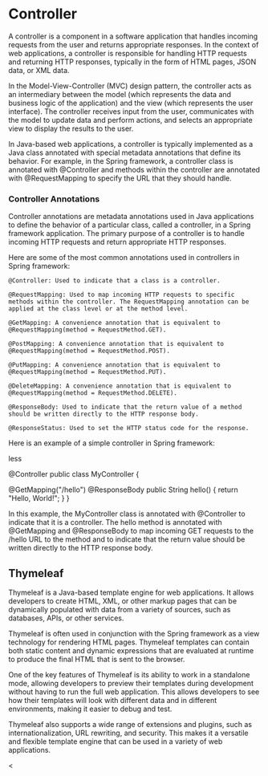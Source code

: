<H1>Controller</H1>

A controller is a component in a software application that handles incoming requests from the user and returns appropriate responses. In the context of web applications, a controller is responsible for handling HTTP requests and returning HTTP responses, typically in the form of HTML pages, JSON data, or XML data.

In the Model-View-Controller (MVC) design pattern, the controller acts as an intermediary between the model (which represents the data and business logic of the application) and the view (which represents the user interface). The controller receives input from the user, communicates with the model to update data and perform actions, and selects an appropriate view to display the results to the user.

In Java-based web applications, a controller is typically implemented as a Java class annotated with special metadata annotations that define its behavior. For example, in the Spring framework, a controller class is annotated with @Controller and methods within the controller are annotated with @RequestMapping to specify the URL that they should handle.

<H3>Controller Annotations</H3>
Controller annotations are metadata annotations used in Java applications to define the behavior of a particular class, called a controller, in a Spring framework application. The primary purpose of a controller is to handle incoming HTTP requests and return appropriate HTTP responses.

Here are some of the most common annotations used in controllers in Spring framework:

    @Controller: Used to indicate that a class is a controller.

    @RequestMapping: Used to map incoming HTTP requests to specific methods within the controller. The RequestMapping annotation can be applied at the class level or at the method level.

    @GetMapping: A convenience annotation that is equivalent to @RequestMapping(method = RequestMethod.GET).

    @PostMapping: A convenience annotation that is equivalent to @RequestMapping(method = RequestMethod.POST).

    @PutMapping: A convenience annotation that is equivalent to @RequestMapping(method = RequestMethod.PUT).

    @DeleteMapping: A convenience annotation that is equivalent to @RequestMapping(method = RequestMethod.DELETE).

    @ResponseBody: Used to indicate that the return value of a method should be written directly to the HTTP response body.

    @ResponseStatus: Used to set the HTTP status code for the response.

Here is an example of a simple controller in Spring framework:

less

@Controller
public class MyController {

@GetMapping("/hello")
@ResponseBody
public String hello() {
return "Hello, World!";
}
}

In this example, the MyController class is annotated with @Controller to indicate that it is a controller. The hello method is annotated with @GetMapping and @ResponseBody to map incoming GET requests to the /hello URL to the method and to indicate that the return value should be written directly to the HTTP response body.

<H2>Thymeleaf</H2>

Thymeleaf is a Java-based template engine for web applications. It allows developers to create HTML, XML, or other markup pages that can be dynamically populated with data from a variety of sources, such as databases, APIs, or other services.

Thymeleaf is often used in conjunction with the Spring framework as a view technology for rendering HTML pages. Thymeleaf templates can contain both static content and dynamic expressions that are evaluated at runtime to produce the final HTML that is sent to the browser.

One of the key features of Thymeleaf is its ability to work in a standalone mode, allowing developers to preview their templates during development without having to run the full web application. This allows developers to see how their templates will look with different data and in different environments, making it easier to debug and test.

Thymeleaf also supports a wide range of extensions and plugins, such as internationalization, URL rewriting, and security. This makes it a versatile and flexible template engine that can be used in a variety of web applications.

<